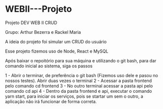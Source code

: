 # WEBII---Projeto
Projeto DEV WEB II CRUD

Grupo: Arthur Bezerra e Rackel Maria


A ideia do projeto foi simular um CRUD do usuário 

Esse projeto fizemos uso de Node, React e MySQL

Após baixar o repoitório para sua máquina e utilizando o git bash, para dar comando inicial ao sistema, siga os passos

1 - Abrir o terminar, de preferência o git bash (Fizemos uso dele e pasou no nossos testes). Abrir duas vezes o terminal
2 - Acessar a pasta frontend pelo comando cd frontend
3 - No outro terminal acessar a pasta api pelo comando cd api
4 - Dentro da pasta frontend e api, executar o comando yarn start, para iniciar os serviços, pois se startar um sem o outro, a aplicação não irá funcionar de forma correta. 
